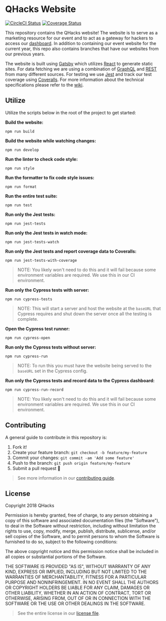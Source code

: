 # QHacks Website

[![CircleCI
Status](https://circleci.com/gh/qhacks/qhacks-website.svg?style=shield&circle-token=2816988f179e0cb9a7ce228608a9a72fb62c7f64)](https://circleci.com/gh/qhacks/qhacks-website)
[![Coverage
Status](https://coveralls.io/repos/github/qhacks/qhacks-website/badge.svg?branch=dev)](https://coveralls.io/github/qhacks/qhacks-website?branch=dev)

This repository contains the QHacks website! The website is to serve as a
marketing resource for our event and to act as a gateway for hackers to access
our [dashboard](https://github.com/qhacks/qhacks-dashboard). In addition to
containing our event website for the current year, this repo also contains
branches that have our websites from our previous years.

The website is built using [Gatsby](https://www.gatsbyjs.org/) which utilizes
[React](https://reactjs.org/) to generate static sites. For data fetching we are
using a combination of [GraphQL](https://graphql.org/learn/) and
[REST](https://en.wikipedia.org/wiki/Representational_state_transfer) from many
different sources. For testing we use [Jest](https://jestjs.io/) and track our
test coverage using [Coveralls](https://coveralls.io/). For more information
about the technical specifications please refer to the
[wiki](https://github.com/qhacks/qhacks-website/wiki).

## Utilize

Utilize the scripts below in the root of the project to get started:

**Build the website:**

`npm run build`

**Build the website while watching changes:**

`npm run develop`

**Run the linter to check code style:**

`npm run style`

**Run the formatter to fix code style issues:**

`npm run format`

**Run the entire test suite:**

`npm run test`

**Run only the Jest tests:**

`npm run jest-tests`

**Run only the Jest tests in watch mode:**

`npm run jest-tests-watch`

**Run only the Jest tests and report coverage data to Coveralls:**

`npm run jest-tests-with-coverage`

> NOTE: You likely won't need to do this and it will fail because some
> environment variables are required. We use this in our CI environment.

**Run only the Cypress tests with server:**

`npm run cypress-tests`

> NOTE: This will start a server and host the website at the `baseURL` that
> Cypress requires and shut down the server once all the testing is complete.

**Open the Cypress test runner:**

`npm run cypress-open`

**Run only the Cypress tests without server:**

`npm run cypress-run`

> NOTE: To run this you must have the website being served to the `baseURL` set
> in the Cypress config.

**Run only the Cypress tests and record data to the Cypress dashboard:**

`npm run cypress-run-record`

> NOTE: You likely won't need to do this and it will fail because some
> environment variables are required. We use this in our CI environment.

## Contributing

A general guide to contribute in this repository is:

1. Fork it!
2. Create your feature branch: `git checkout -b feature/my-feature`
3. Commit your changes: `git commit -am 'Add some feature'`
4. Push to the branch: `git push origin feature/my-feature`
5. Submit a pull request :rocket:

> See more information in our [contributing
> guide](https://github.com/qhacks/qhacks-website/blob/dev/CONTRIBUTING.md).

## License

Copyright 2018 QHacks

Permission is hereby granted, free of charge, to any person obtaining a copy of
this software and associated documentation files (the "Software"), to deal in
the Software without restriction, including without limitation the rights to
use, copy, modify, merge, publish, distribute, sublicense, and/or sell copies of
the Software, and to permit persons to whom the Software is furnished to do so,
subject to the following conditions:

The above copyright notice and this permission notice shall be included in all
copies or substantial portions of the Software.

THE SOFTWARE IS PROVIDED "AS IS", WITHOUT WARRANTY OF ANY KIND, EXPRESS OR
IMPLIED, INCLUDING BUT NOT LIMITED TO THE WARRANTIES OF MERCHANTABILITY, FITNESS
FOR A PARTICULAR PURPOSE AND NONINFRINGEMENT. IN NO EVENT SHALL THE AUTHORS OR
COPYRIGHT HOLDERS BE LIABLE FOR ANY CLAIM, DAMAGES OR OTHER LIABILITY, WHETHER
IN AN ACTION OF CONTRACT, TORT OR OTHERWISE, ARISING FROM, OUT OF OR IN
CONNECTION WITH THE SOFTWARE OR THE USE OR OTHER DEALINGS IN THE SOFTWARE.

> See the entire license in our [license
> file](https://github.com/qhacks/qhacks-website/blob/dev/LICENSE).
